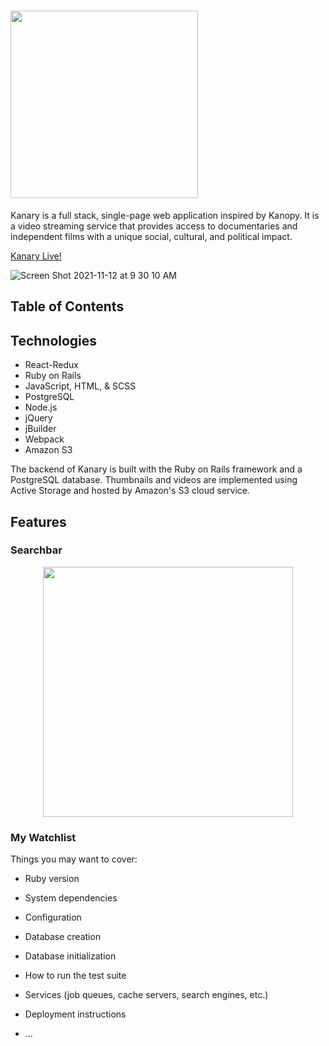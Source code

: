 # <img src="https://user-images.githubusercontent.com/88195745/144126607-717a4270-c3aa-42cd-ac49-b42512be51a8.png" width="300" height="auto" />

Kanary is a full stack, single-page web application inspired by Kanopy. It is a video streaming service that provides access to documentaries and independent films with a unique social, cultural, and political impact.

[Kanary Live!](https://kanary-rf.herokuapp.com/#/)

![Screen Shot 2021-11-12 at 9 30 10 AM](https://user-images.githubusercontent.com/88195745/141483916-99507227-fd2f-4d9c-acdd-2f902fdf1ce4.png)

## Table of Contents

## Technologies
- React-Redux
- Ruby on Rails
- JavaScript, HTML, & SCSS
- PostgreSQL
- Node.js
- jQuery
- jBuilder
- Webpack
- Amazon S3

The backend of Kanary is built with the Ruby on Rails framework and a PostgreSQL database. Thumbnails and videos are implemented using Active Storage and hosted by Amazon's S3 cloud service.

## Features

### Searchbar
<p align="center">
  <img src="https://user-images.githubusercontent.com/88195745/141476463-bf9d27fa-c600-40af-8595-d69b61f5246b.gif" width="400">
</p>

### My Watchlist






Things you may want to cover:

* Ruby version

* System dependencies

* Configuration

* Database creation

* Database initialization

* How to run the test suite

* Services (job queues, cache servers, search engines, etc.)

* Deployment instructions

* ...
